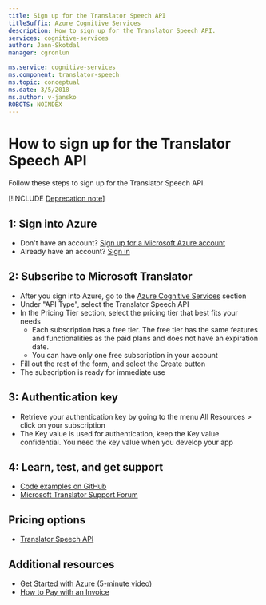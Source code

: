 ```yaml
---
title: Sign up for the Translator Speech API
titleSuffix: Azure Cognitive Services
description: How to sign up for the Translator Speech API.
services: cognitive-services
author: Jann-Skotdal
manager: cgronlun

ms.service: cognitive-services
ms.component: translator-speech
ms.topic: conceptual
ms.date: 3/5/2018
ms.author: v-jansko
ROBOTS: NOINDEX
---
```


# How to sign up for the Translator Speech API

Follow these steps to sign up for the Translator Speech API.

[!INCLUDE [Deprecation note](../../../includes/cognitive-services-translator-speech-deprecation-note.md)]

## 1: Sign into Azure

- Don't have an account? [Sign up for a Microsoft Azure account](http://azure.com/)
- Already have an account? [Sign in](http://portal.azure.com/)

## 2: Subscribe to Microsoft Translator

- After you sign into Azure, go to the [Azure Cognitive Services](https://portal.azure.com/#create/Microsoft.CognitiveServices) section
- Under "API Type", select the Translator Speech API
- In the Pricing Tier section, select the pricing tier that best fits your needs
	- Each subscription has a free tier. The free tier has the same features and functionalities as the paid plans and does not have an expiration date.
	- You can have only one free subscription in your account
- Fill out the rest of the form, and select the Create button
- The subscription is ready for immediate use

## 3: Authentication key

- Retrieve your authentication key by going to the menu All Resources > click on your subscription
- The Key value is used for authentication, keep the Key value confidential. You need the key value when you develop your app

## 4: Learn, test, and get support

- [Code examples on GitHub](https://github.com/MicrosoftTranslator)
- [Microsoft Translator Support Forum](http://www.aka.ms/TranslatorForum)

## Pricing options

- [Translator Speech API](https://azure.microsoft.com/pricing/details/cognitive-services/translator-speech-api/)

## Additional resources

- [Get Started with Azure (5-minute video)](https://azure.microsoft.com/get-started/?b=16.24)
- [How to Pay with an Invoice](https://azure.microsoft.com/pricing/invoicing/)

